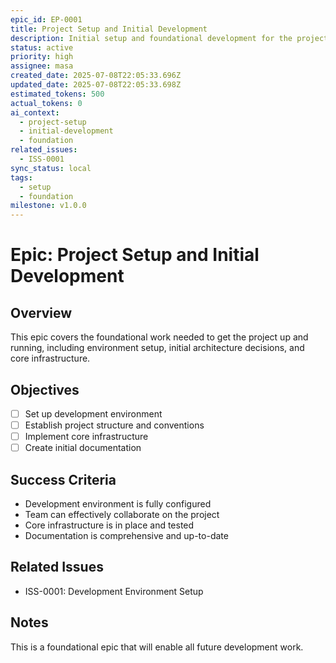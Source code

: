 ```yaml
---
epic_id: EP-0001
title: Project Setup and Initial Development
description: Initial setup and foundational development for the project
status: active
priority: high
assignee: masa
created_date: 2025-07-08T22:05:33.696Z
updated_date: 2025-07-08T22:05:33.698Z
estimated_tokens: 500
actual_tokens: 0
ai_context:
  - project-setup
  - initial-development
  - foundation
related_issues:
  - ISS-0001
sync_status: local
tags:
  - setup
  - foundation
milestone: v1.0.0
---
```


# Epic: Project Setup and Initial Development

## Overview
This epic covers the foundational work needed to get the project up and running, including environment setup, initial architecture decisions, and core infrastructure.

## Objectives
- [ ] Set up development environment
- [ ] Establish project structure and conventions
- [ ] Implement core infrastructure
- [ ] Create initial documentation

## Success Criteria
- Development environment is fully configured
- Team can effectively collaborate on the project
- Core infrastructure is in place and tested
- Documentation is comprehensive and up-to-date

## Related Issues
- ISS-0001: Development Environment Setup

## Notes
This is a foundational epic that will enable all future development work.
